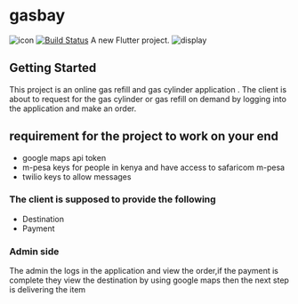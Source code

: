# gasbay
<p>

<img src="https://drive.google.com/file/d/1iELVKN5X5XBTUVz-UNi4PVwzbmwMuYGv/view?usp=sharing" alt='icon'/>
<a href="https://travis-ci.org/laravel/framework"><img src="https://travis-ci.org/laravel/framework.svg" alt="Build Status"></a>
A new Flutter project.

<img src="https://drive.google.com/file/d/1h7sCOoz4X21BVp88EOtK3au483vHN_p6/view?usp=sharing" alt='display'/>
</p>

## Getting Started

This project is an online gas refill  and gas cylinder application .
The client is about to request for the gas cylinder or gas refill on demand by logging into the application and make an order.
## requirement for the project to work on your end
- google maps api token
- m-pesa keys for people in kenya and have access to safaricom m-pesa
- twilio keys to allow messages

### The client is supposed to provide the following
- Destination
- Payment

### Admin side 
The admin the logs in the application and view the order,if the payment is complete they view the destination by using google maps then the next step is delivering the item


